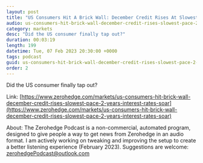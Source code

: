 ```yaml
---
layout: post
title: "US Consumers Hit A Brick Wall: December Credit Rises At Slowest Pace In 2 Years As Interest Rates Soar"
audio: us-consumers-hit-brick-wall-december-credit-rises-slowest-pace-2-years-interest-rates-soar-0
category: markets
desc: "Did the US consumer finally tap out?"
duration: 00:03:19
length: 199
datetime: Tue, 07 Feb 2023 20:30:00 +0000
tags: podcast
guid: us-consumers-hit-brick-wall-december-credit-rises-slowest-pace-2-years-interest-rates-soar-0
order: 2
---
```

Did the US consumer finally tap out?

Link: [https://www.zerohedge.com/markets/us-consumers-hit-brick-wall-december-credit-rises-slowest-pace-2-years-interest-rates-soar](https://www.zerohedge.com/markets/us-consumers-hit-brick-wall-december-credit-rises-slowest-pace-2-years-interest-rates-soar)

About: The Zerohedge Podcast is a non-commercial, automated program, designed to give people a way to get news from Zerohedge in an audio format.  I am actively working on tweaking and improving the setup to create a better listening experience (February 2023).  Suggestions are welcome: [zerohedgePodcast@outlook.com](mailto:zerohedgePodcast@outlook.com)